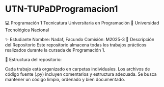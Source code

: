 # UTN-TUPaDProgramacion1
💻 Programación 1
Tecnicatura Universitaria en Programación
📍 Universidad Tecnológica Nacional

✨ Estudiante
Nombre: Nadaf, Facundo
Comisión: M2025-3
📂 Descripción del Repositorio
Este repositorio almacena todas los trabajos prácticos realizados durante la cursada de Programación 1.

📌 Estructura del repositorio:

Cada trabajo está organizado en carpetas individuales.
Los archivos de código fuente (.py) incluyen comentarios y estructura adecuada.
Se busca mantener un código limpio, ordenado y bien documentado.
